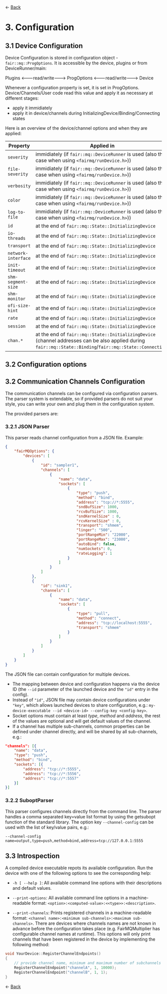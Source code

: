 ← [Back](../README.md)

# 3. Configuration

## 3.1 Device Configuration

Device Configuration is stored in configuration object - `fair::mq::ProgOptions`. It is accessible by the device, plugins or from DeviceRunner/main:

Plugins <---read/write---> ProgOptions <---read/write---> Device

Whenever a configuration property is set, it is set in ProgOptions. Device/Channels/User code read this value and apply it as necessary at different stages:
 - apply it immidiately
 - apply it in device/channels during InitializingDevice/Binding/Connecting states

Here is an overview of the device/channel options and when they are applied:

| Property | Applied in |
| --- | --- |
| `severity` | immidiately (if `fair::mq::DeviceRunner` is used (also the case when using `<fairmq/runDevice.h>`)) |
| `file-severity` | immidiately (if `fair::mq::DeviceRunner` is used (also the case when using `<fairmq/runDevice.h>`)) |
| `verbosity` | immidiately (if `fair::mq::DeviceRunner` is used (also the case when using `<fairmq/runDevice.h>`)) |
| `color` | immidiately (if `fair::mq::DeviceRunner` is used (also the case when using `<fairmq/runDevice.h>`)) |
| `log-to-file` | immidiately (if `fair::mq::DeviceRunner` is used (also the case when using `<fairmq/runDevice.h>`)) |
| `id` | at the end of `fair::mq::State::InitializingDevice` |
| `io-threads` | at the end of `fair::mq::State::InitializingDevice` |
| `transport` | at the end of `fair::mq::State::InitializingDevice` |
| `network-interface` | at the end of `fair::mq::State::InitializingDevice` |
| `init-timeout` | at the end of `fair::mq::State::InitializingDevice` |
| `shm-segment-size` | at the end of `fair::mq::State::InitializingDevice` |
| `shm-monitor` | at the end of `fair::mq::State::InitializingDevice` |
| `ofi-size-hint` | at the end of `fair::mq::State::InitializingDevice` |
| `rate` | at the end of `fair::mq::State::InitializingDevice` |
| `session` | at the end of `fair::mq::State::InitializingDevice` |
| `chan.*` | at the end of `fair::mq::State::InitializingDevice` (channel addresses can be also applied during `fair::mq::State::Binding`/`fair::mq::State::Connecting`) |

## 3.2 Configuration options

## 3.2 Communication Channels Configuration

The communication channels can be configured via configuration parsers. The parser system is extendable, so if provided parsers do not suit your style, you can write your own and plug them in the configuration system.

The provided parsers are:

### 3.2.1 JSON Parser

This parser reads channel configuration from a JSON file. Example:

```JSON
{
    "fairMQOptions": {
        "devices": [
            {
                "id": "sampler1",
                "channels": [
                    {
                        "name": "data",
                        "sockets": [
                            {
                                "type": "push",
                                "method": "bind",
                                "address": "tcp://*:5555",
                                "sndBufSize": 1000,
                                "rcvBufSize": 1000,
                                "sndKernelSize" : 0,
                                "rcvKernelSize" : 0,
                                "transport": "shmem",
                                "linger": "500",
                                "portRangeMin": "22000",
                                "portRangeMax": "23000",
                                "autoBind": false,
                                "numSockets": 0,
                                "rateLogging": 1
                            }
                        ]
                    }
                ]
            },
            {
                "id": "sink1",
                "channels": [
                    {
                        "name": "data",
                        "sockets": [
                            {
                                "type": "pull",
                                "method": "connect",
                                "address": "tcp://localhost:5555",
                                "transport": "shmem"
                            }
                        ]
                    }
                ]
            }
        ]
    }
}
```

The JSON file can contain configuration for multiple devices.

- The mapping between device and configuration happens via the device ID (the `--id` parameter of the launched device and the `"id"` entry in the config).
- Instead of `"id"`, JSON file may contain device configurations under `"key"`, which allows launched devices to share configuration, e.g.: `my-device-executable --id <device-id> --config-key <config-key>`.
- Socket options must contain at least *type*, *method* and *address*, the rest of the values are optional and will get default values of the channel.
- If a channel has multiple sub-channels, common properties can be defined under channel directly, and will be shared by all sub-channels, e.g.:

```JSON
"channels": [{
    "name": "data",
    "type": "push",
    "method": "bind",
    "sockets": [{
        "address": "tcp://*:5555",
        "address": "tcp://*:5556",
        "address": "tcp://*:5557"
    }]
}]
```

### 3.2.2 SuboptParser

This parser configures channels directly from the command line.
The parser handles a comma separated key=value list format by using the getsubopt function of the standard library.
The option key `--channel-config` can be used with the list of key/value pairs, e.g.:

```
--channel-config name=output,type=push,method=bind,address=tcp://127.0.0.1:5555
```

## 3.3 Introspection

A compiled device executable repots its available configuration. Run the device with one of the following options to see the corresponding help:

- `-h [ --help ]`: All available command line options with their descriptions and default values.

- `--print-options`: All available command line options in a machine-readable format: `<option>:<computed-value>:<<type>>:<description>`.

- `--print-channels`: Prints registered channels in a machine-readable format: `<channel name>:<minimum sub-channels>:<maximum sub-channels>`. There are devices where channels names are not known in advance before the configuration takes place (e.g. FairMQMultiplier has configurable channel names at runtime). This options will only print channels that have been registered in the device by implementing the following method:

```C++
void YourDevice::RegisterChannelEndpoints()
{
    // provide channel name, minimum and maximum number of subchannels
    RegisterChannelEndpoint("channelA", 1, 10000);
    RegisterChannelEndpoint("channelB", 1, 1);
}
```

← [Back](../README.md)
